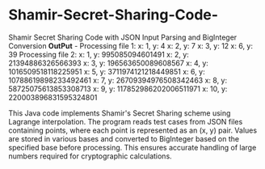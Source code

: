# Shamir-Secret-Sharing-Code-
Shamir Secret Sharing Code with JSON Input Parsing and BigInteger Conversion
**OutPut** -
Processing file 1:
x: 1, y: 4
x: 2, y: 7
x: 3, y: 12
x: 6, y: 39
Processing file 2:
x: 1, y: 995085094601491
x: 2, y: 21394886326566393
x: 3, y: 196563650089608567
x: 4, y: 1016509518118225951
x: 5, y: 3711974121218449851
x: 6, y: 10788619898233492461
x: 7, y: 26709394976508342463
x: 8, y: 58725075613853308713
x: 9, y: 117852986202006511971
x: 10, y: 220003896831595324801



This Java code implements Shamir's Secret Sharing scheme using Lagrange interpolation. The program reads test cases from JSON files containing points, where each point is represented as an (x, y) pair. Values are stored in various bases and converted to BigInteger based on the specified base before processing. This ensures accurate handling of large numbers required for cryptographic calculations.
